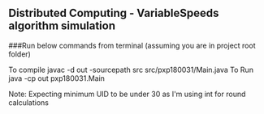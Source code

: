 ## Distributed Computing - VariableSpeeds algorithm simulation
  
###Run below commands from terminal (assuming you are in project root folder)

To compile javac -d out -sourcepath src src/pxp180031/Main.java
To Run java -cp out pxp180031.Main 

Note: Expecting minimum UID to be under 30 as I'm using int for round calculations 


